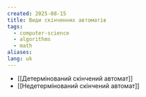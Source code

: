 ```yaml
---
created: 2025-08-15
title: Види скінченних автоматів
tags:
  - computer-science
  - algorithms
  - math
aliases: 
lang: uk
---
```


- [[Детермінований скінчений автомат]]
- [[Недетермінований скінчений автомат]]

